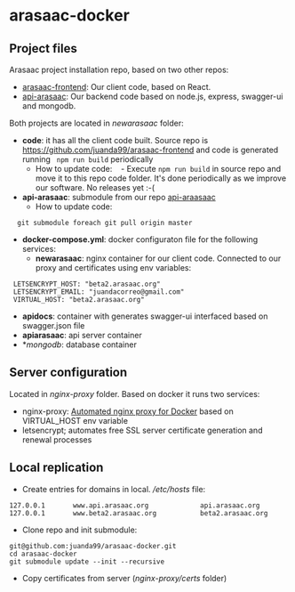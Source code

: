 # arasaac-docker

## Project files

Arasaac project installation repo, based on two other repos:
- [arasaac-frontend](https://github.com/juanda99/arasaac-frontend): Our client code, based on React.
- [api-arasaac](https://github.com/juanda99/api-arasaac): Our backend code based on node.js, express, swagger-ui and mongodb.


Both projects are located in *newarasaac* folder:
- **code**: it has all the client code built. Source repo is https://github.com/juanda99/arasaac-frontend and code is generated running ``` npm run build``` periodically 
  - How to update code:
    - Execute ```npm run build``` in source repo and move it to this repo code folder.  It's done periodically as we improve our software. No releases yet :-(
- **api-arasaac**: submodule from  our repo [api-araasaac](https://github.com/juanda99/api-arasaac)
  - How to update code: 
```
  git submodule foreach git pull origin master
```
- **docker-compose.yml**: docker configuraton file for the following services:
  - **newarasaac**: nginx container for our client code. Connected to our proxy and certificates using env variables:
```
 LETSENCRYPT_HOST: "beta2.arasaac.org"
 LETSENCRYPT_EMAIL: "juandacorreo@gmail.com"
 VIRTUAL_HOST: "beta2.arasaac.org"
```
  - **apidocs**: container with generates swagger-ui interfaced based on swagger.json file
  - **apiarasaac**: api server container
  - **mongodb*: database container


## Server configuration
Located in *nginx-proxy* folder. Based on docker it runs two services:
- nginx-proxy: [Automated nginx proxy for Docker](https://github.com/jwilder/nginx-proxy) based on VIRTUAL_HOST env variable
- letsencrypt; automates free SSL server certificate generation and renewal processes



## Local replication
- Create entries for domains in local. */etc/hosts* file:
```
127.0.0.1       www.api.arasaac.org             api.arasaac.org
127.0.0.1       www.beta2.arasaac.org           beta2.arasaac.org
```
- Clone repo and init submodule:
```
git@github.com:juanda99/arasaac-docker.git
cd arasaac-docker
git submodule update --init --recursive
```
- Copy certificates from server (*nginx-proxy/certs* folder)
